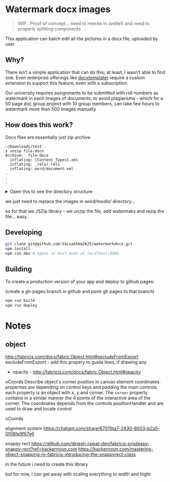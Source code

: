 # Watermark docx images

> WIP.. Proof of concept... 
> need to rewrite in svelte5 and need to properly splitting components

This application can batch edit all the pictures in a docx file, uploaded by user

## Why?

There isn’t a simple application that can do this; at least, I wasn’t able to find one. Even enterprise offerings like [docxtemplater](https://docxtemplater.com) require a custom extension to support this feature, even with a subscription.

Our university requires assignments to be submitted with roll numbers as watermark in each images of documents, to avoid plagiarisms - which for a 50 page doc group project with 10 group members, can take few hours to watermark more than 500 images manually

## How does this work?

Docx files are essentially just zip archive
```
~/Downloads/test 
❯ unzip file.docx 
Archive:  file.docx
  inflating: [Content_Types].xml     
  inflating: _rels/.rels             
  inflating: word/document.xml  
.
.
.
```

<details>
    <summary> Open this to see the directory structure </summary>

```
❯ ls --tree
 .
├──  _rels
├──  docProps
│  ├── 󰗀 app.xml
│  └── 󰗀 core.xml
├──  word
│  ├──  _rels
│  │  └──  document.xml.rels
│  ├──  embeddings
│  │  └──  oleObject1.bin
│  ├──  media
│  │  ├──  image1.png
│  │  ├──  image2.png
│  │  ├──  image3.png
│  │  ├──  image4.png
│  │  ├──  image5.png
│  │  ├──  image6.png
│  │  ├──  image7.png
│  │  ├──  image8.png
│  │  ├──  image9.png
│  │  ├──  image10.png
│  │  └──  image11.emf
│  ├──  theme
│  │  └── 󰗀 theme1.xml
│  ├── 󰗀 document.xml
│  ├── 󰗀 fontTable.xml
│  ├── 󰗀 numbering.xml
│  ├── 󰗀 settings.xml
│  ├── 󰗀 styles.xml
│  └── 󰗀 webSettings.xml
├── 󰗀 [Content_Types].xml
└──  file.docx

```
</details>

we just need to replace the images in *word/media/* directory...

so for that we JSZip library - we unzip the file, add watermaks and rezip the file... easy..


## Developing

```bash
git clone git@github.com:Vaisakhkm2625/watermarkdocx.git
npm install
npm run dev # opens in host mode at localhost:8080
```

## Building

To create a production version of your app and deploy to github pages:

(create a gh-pages branch in github and point gh pages to that branch)
```bash
npm run build
npm run deploy
```

# Notes

## object
http://fabricjs.com/docs/fabric.Object.html#excludeFromExport
excludeFromExport - add this propery to guide lines, if drawing any

- opacity  - http://fabricjs.com/docs/fabric.Object.html#opacity


oCoords
Describe object's corner position in canvas element coordinates. properties are depending on control keys and padding the main controls. each property is an object with x, y and corner. The `corner` property contains in a similar manner the 4 points of the interactive area of the corner. The coordinates depends from the controls positionHandler and are used to draw and locate control



oCoords


alignment system
https://chatgpt.com/share/67011ba7-2830-8003-b2a5-0f08fe9f67e6

snappy rect
https://github.com/dinesh-rawat-dev/fabricjs-prodeasy-snappy-rect?ref=hackernoon.com
https://hackernoon.com/mastering-object-snapping-in-fabricjs-introducing-the-snappyrect-class


in the future i need to create this library

but for now, i can get away with scaling everything to width and hight
